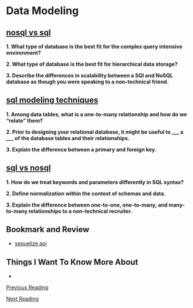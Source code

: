 # Data Modeling

## [nosql vs sql](https://www.thegeekstuff.com/2014/01/sql-vs-nosql-db/?utm_source%3Dtuicool)

**1. What type of database is the best fit for the complex query intensive environment?**


**2. What type of database is the best fit for hierarchical data storage?**


**3. Describe the differences in scalability between a SQl and NoSQL database as though you were speaking to a non-technical friend.**


## [sql modeling techniques](https://www.essentialsql.com/get-ready-to-learn-sql-7-simplified-data-modeling/)

**1. Among data tables, what is a one-to-many relationship and how do we “relate” them?**


**2. Prior to designing your relational database, it might be useful to ___ a ___ of the database tables and their relationships.**


**3. Explain the difference between a primary and foreign key.**


## [sql vs nosql](https://www.youtube.com/watch?v%3DZS_kXvOeQ5Y)

**1. How do we treat keywords and parameters differently in SQL syntax?**


**2. Define normalization within the context of schemas and data.**


**3. Explain the difference between one-to-one, one-to-many, and many-to-many relationships to a non-technical recruiter.**


## Bookmark and Review

- [sequelize api](https://sequelize.org/master/)

## Things I Want To Know More About

- 

[Previous Reading](./class-03.md)

[Next Reading](./class-05.md)
